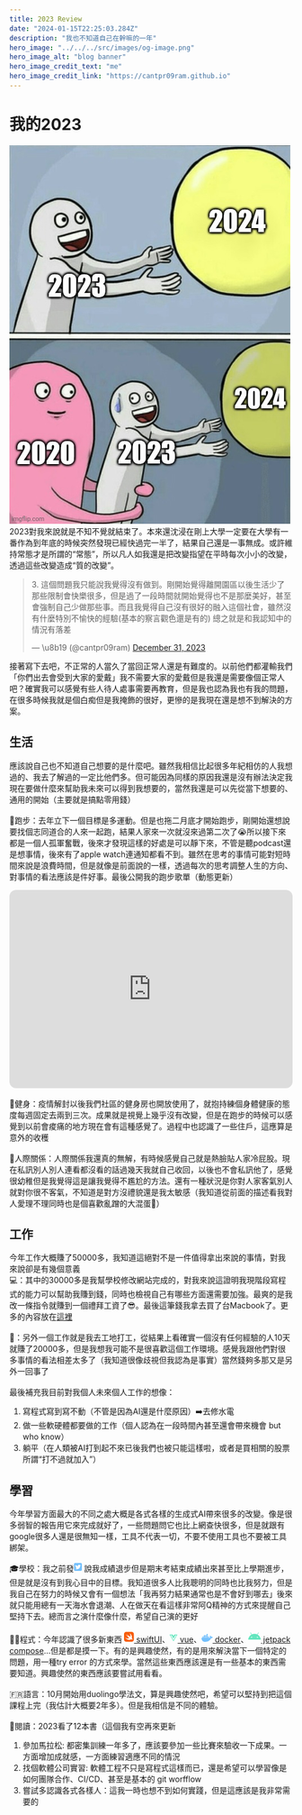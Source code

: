 ```yaml
---
title: 2023 Review
date: "2024-01-15T22:25:03.284Z"
description: "我也不知道自己在幹嘛的一年"
hero_image: "../../../src/images/og-image.png"
hero_image_alt: "blog banner"
hero_image_credit_text: "me"
hero_image_credit_link: "https://cantpr09ram.github.io"
---
```

# 我的2023
![2023](./imgs/2023.jpg)<br>
2023對我來說就是不知不覺就結束了。本來還沈浸在剛上大學一定要在大學有一番作為到年底的時候突然發現已經快過完一半了，結果自己還是一事無成。或許維持常態才是所謂的“常態”，所以凡人如我還是把改變指望在平時每次小小的改變，透過這些改變造成“質的改變”。
<blockquote class="twitter-tweet"><p lang="zh" dir="ltr">3. 這個問題我只能說我覺得沒有做到。剛開始覺得離開園區以後生活少了那些限制會快樂很多，但是過了一段時間就開始覺得也不是那麼美好，甚至會強制自己少做那些事。而且我覺得自己沒有很好的融入這個社會，雖然沒有什麼特別不愉快的經驗(基本的察言觀色還是有的) 總之就是和我認知中的情況有落差</p>&mdash; \u8b19 (@cantpr09ram) <a href="https://twitter.com/cantpr09ram/status/1741473682281959857?ref_src=twsrc%5Etfw">December 31, 2023</a></blockquote> <script async src="https://platform.twitter.com/widgets.js" charset="utf-8"></script>
接著寫下去吧，不正常的人當久了當回正常人還是有難度的。以前他們都灌輸我們「你們出去會受到大家的愛戴」我不需要大家的愛戴但是我還是需要像個正常人吧？確實我可以感覺有些人待人處事需要再教育，但是我也認為我也有我的問題，在很多時候我就是個白痴但是我掩飾的很好，更慘的是我現在還是想不到解決的方案。

## 生活
應該說自己也不知道自己想要的是什麼吧。雖然我相信比起很多年紀相仿的人我想過的、我去了解過的一定比他們多。但可能因為同樣的原因我還是沒有辦法決定我現在要做什麼來幫助我未來可以得到我想要的，當然我還是可以先從當下想要的、通用的開始（主要就是搞點零用錢）<br><br>
🏃跑步：去年立下一個目標是多運動。但是也拖二月底才開始跑步，剛開始還想說要找個志同道合的人來一起跑，結果人家來一次就沒來過第二次了😭所以接下來都是一個人孤軍奮戰，後來才發現這樣的好處是可以靜下來，不管是聽podcast還是想事情，後來有了apple watch連通知都看不到。雖然在思考的事情可能對短時間來說是浪費時間，但是就像是前面說的一樣，透過每次的思考調整人生的方向、對事情的看法應該是件好事。最後公開我的跑步歌單（動態更新）<br>
<iframe style="border-radius:12px" src="https://open.spotify.com/embed/playlist/4IO6ahdF2KgrYYkRyOca9z?utm_source=generator" width="100%" height="352" frameBorder="0" allowfullscreen="" allow="autoplay; clipboard-write; encrypted-media; fullscreen; picture-in-picture" loading="lazy"></iframe>

💪健身：疫情解封以後我們社區的健身房也開放使用了，就抱持練個身體健康的態度每週固定去兩到三次。成果就是視覺上幾乎沒有改變，但是在跑步的時候可以感覺到以前會痠痛的地方現在會有這種感覺了。過程中也認識了一些住戶，這應算是意外的收穫<br><br>
👫人際關係：人際關係我還真的無解，有時候感覺自己就是熱臉貼人家冷屁股。現在私訊別人別人連看都沒看的話過幾天我就自己收回，以後也不會私訊他了，感覺很幼稚但是我覺得這是讓我覺得不尷尬的方法。還有一種狀況是你對人家客氣別人就對你很不客氣，不知道是對方沒禮貌還是我太敏感（我知道從前面的描述看我對人愛理不理同時也是個喜歡亂蹭的大混蛋🤡）
## 工作
今年工作大概賺了50000多，我知道這絕對不是一件值得拿出來說的事情，對我來說卻是有幾個意義<br>
💻：其中的30000多是我幫學校修改網站完成的，對我來說這證明我現階段寫程式的能力可以幫助我賺到錢，同時也檢視自己有哪些方面還需要加強。最爽的是我改一條指令就賺到一個禮拜工資了😎。最後這筆錢我拿去買了台Macbook了。更多的內容放在[這裡](https://cantpr09ram.github.io/something_about_part-time_job/ )<br><br>
👷：另外一個工作就是我去工地打工，從結果上看確實一個沒有任何經驗的人10天就賺了20000多，但是我想我可能不是很喜歡這個工作環境。感覺我跟他們對很多事情的看法相差太多了（我知道很像歧視但我認為是事實）當然錢夠多那又是另外一回事了<br><br>
最後補充我目前對我個人未來個人工作的想像：
1. 寫程式寫到寫不動（不管是因為AI還是什麼原因）➡️去修水電
2. 做一些軟硬體都要做的工作（個人認為在一段時間內甚至還會帶來機會 but who know）
3. 躺平（在人類被AI打到起不來已後我們也被只能這樣啦，或者是買相關的股票所謂“打不過就加入”）
## 學習
今年學習方面最大的不同之處大概是各式各樣的生成式AI帶來很多的改變。像是很多弱智的報告用它來完成就好了，一些問題問它也比上網查快很多，但是就跟有google很多人還是很無知一樣，工具不代表一切，不要不使用工具也不要被工具綁架。<br><br>
🎓學校：我之前發[<svg xmlns="http://www.w3.org/2000/svg" height="16" width="14" viewBox="0 0 448 512"><!--!Font Awesome Free 6.5.1 by @fontawesome - https://fontawesome.com License - https://fontawesome.com/license/free Copyright 2024 Fonticons, Inc.--><path fill="#74C0FC" d="M64 32C28.7 32 0 60.7 0 96V416c0 35.3 28.7 64 64 64H384c35.3 0 64-28.7 64-64V96c0-35.3-28.7-64-64-64H64zM351.3 199.3v0c0 86.7-66 186.6-186.6 186.6c-37.2 0-71.7-10.8-100.7-29.4c5.3 .6 10.4 .8 15.8 .8c30.7 0 58.9-10.4 81.4-28c-28.8-.6-53-19.5-61.3-45.5c10.1 1.5 19.2 1.5 29.6-1.2c-30-6.1-52.5-32.5-52.5-64.4v-.8c8.7 4.9 18.9 7.9 29.6 8.3c-9-6-16.4-14.1-21.5-23.6s-7.8-20.2-7.7-31c0-12.2 3.2-23.4 8.9-33.1c32.3 39.8 80.8 65.8 135.2 68.6c-9.3-44.5 24-80.6 64-80.6c18.9 0 35.9 7.9 47.9 20.7c14.8-2.8 29-8.3 41.6-15.8c-4.9 15.2-15.2 28-28.8 36.1c13.2-1.4 26-5.1 37.8-10.2c-8.9 13.1-20.1 24.7-32.9 34c.2 2.8 .2 5.7 .2 8.5z"/></svg>](https://x.com/cantpr09ram/status/1741471647134294409?s=20) 說我成績退步但是期末考結束成績出來甚至比上學期進步，但是就是沒有到我心目中的目標。我知道很多人比我聰明的同時也比我努力，但是我自己在努力的時候又會有一個想法「我再努力結果通常也是不會好到哪去」後來就只能用總有一天海水會退潮、人在做天在看這樣非常阿Q精神的方式來提醒自己堅持下去。總而言之演什麼像什麼，希望自己演的更好<br><br>
🧑‍💻程式：今年認識了很多新東西 [<svg xmlns="http://www.w3.org/2000/svg" height="20" width="17.5" viewBox="0 0 448 512"><path fill="#f75c08" d="M448 156.1c0-4.5-.1-9-.2-13.5a196.3 196.3 0 0 0 -2.6-29.4 99.6 99.6 0 0 0 -9.2-28A94.1 94.1 0 0 0 394.8 44a99.2 99.2 0 0 0 -28-9.2 195 195 0 0 0 -29.4-2.6c-4.5-.1-9-.2-13.5-.2H124.1c-4.5 0-9 .1-13.5 .2-2.5 .1-4.9 .2-7.4 .3a171.7 171.7 0 0 0 -22.1 2.3 103.1 103.1 0 0 0 -21.2 6.1q-3.5 1.5-6.8 3.1a94.7 94.7 0 0 0 -18.4 12.3c-1.9 1.6-3.7 3.3-5.4 5A93.9 93.9 0 0 0 12 85.2a99.5 99.5 0 0 0 -9.2 28 196.3 196.3 0 0 0 -2.5 29.4c-.1 4.5-.2 9-.2 13.5v199.8c0 4.5 .1 9 .2 13.5a196.1 196.1 0 0 0 2.6 29.4 99.3 99.3 0 0 0 9.2 28A94.3 94.3 0 0 0 53.2 468a99.5 99.5 0 0 0 28 9.2 195 195 0 0 0 29.4 2.6c4.5 .1 9 .2 13.5 .2H323.9c4.5 0 9-.1 13.5-.2a196.6 196.6 0 0 0 29.4-2.6 99.6 99.6 0 0 0 28-9.2A94.2 94.2 0 0 0 436 426.8a99.3 99.3 0 0 0 9.2-28 194.8 194.8 0 0 0 2.6-29.4c.1-4.5 .2-9 .2-13.5V172.1c0-5.4 0-10.7 0-16.1zm-69.9 241c-20-38.9-57.2-29.3-76.3-19.5-1.7 1-3.5 2-5.3 3l-.4 .3c-39.5 21-92.5 22.5-145.9-.4A234.6 234.6 0 0 1 45 290.1a230.6 230.6 0 0 0 39.2 23.4c56.4 26.4 113 24.5 153 0-57-43.9-104.6-101-141.1-147.2a197.1 197.1 0 0 1 -18.8-25.9c43.7 40 112.7 90.2 137.5 104.1-52.6-55.5-98.9-123.9-96.7-121.7 82.8 83.4 159.2 130.6 159.2 130.6 2.9 1.6 5 2.9 6.7 4a127.4 127.4 0 0 0 4.2-12.5c13.2-48.3-1.7-103.6-35.3-149.2C329.6 141.8 375 229.3 356.4 303.4c-.4 1.7-1 3.4-1.4 5.1 38.5 47.4 28 98.2 23.1 88.6z"/></svg> swiftUI](https://developer.apple.com/xcode/swiftui/)、[<svg xmlns="https://vuejs.org/" height="16" width="14" viewBox="0 0 448 512"><path fill="#63E6BE" d="M356.9 64.3H280l-56 88.6-48-88.6H0L224 448 448 64.3h-91.1zm-301.2 32h53.8L224 294.5 338.4 96.3h53.8L224 384.5 55.7 96.3z"/></svg> vue](https://vuejs.org/)、[<svg xmlns="http://www.w3.org/2000/svg" height="16" width="20" viewBox="0 0 640 512"><!--!Font Awesome Free 6.5.1 by @fontawesome - https://fontawesome.com License - https://fontawesome.com/license/free Copyright 2024 Fonticons, Inc.--><path fill="#74C0FC" d="M349.9 236.3h-66.1v-59.4h66.1v59.4zm0-204.3h-66.1v60.7h66.1V32zm78.2 144.8H362v59.4h66.1v-59.4zm-156.3-72.1h-66.1v60.1h66.1v-60.1zm78.1 0h-66.1v60.1h66.1v-60.1zm276.8 100c-14.4-9.7-47.6-13.2-73.1-8.4-3.3-24-16.7-44.9-41.1-63.7l-14-9.3-9.3 14c-18.4 27.8-23.4 73.6-3.7 103.8-8.7 4.7-25.8 11.1-48.4 10.7H2.4c-8.7 50.8 5.8 116.8 44 162.1 37.1 43.9 92.7 66.2 165.4 66.2 157.4 0 273.9-72.5 328.4-204.2 21.4 .4 67.6 .1 91.3-45.2 1.5-2.5 6.6-13.2 8.5-17.1l-13.3-8.9zm-511.1-27.9h-66v59.4h66.1v-59.4zm78.1 0h-66.1v59.4h66.1v-59.4zm78.1 0h-66.1v59.4h66.1v-59.4zm-78.1-72.1h-66.1v60.1h66.1v-60.1z"/></svg> docker](https://www.docker.com/)、[<svg xmlns="http://www.w3.org/2000/svg" height="20" width="22.5" viewBox="0 0 576 512"><path fill="#63E6BE" d="M420.6 301.9a24 24 0 1 1 24-24 24 24 0 0 1 -24 24m-265.1 0a24 24 0 1 1 24-24 24 24 0 0 1 -24 24m273.7-144.5 47.9-83a10 10 0 1 0 -17.3-10h0l-48.5 84.1a301.3 301.3 0 0 0 -246.6 0L116.2 64.5a10 10 0 1 0 -17.3 10h0l47.9 83C64.5 202.2 8.2 285.6 0 384H576c-8.2-98.5-64.5-181.8-146.9-226.6"/></svg> jetpack compose](https://developer.android.com/jetpack/compose?hl=en)...但是都是摸一下。有的是興趣使然，有的是用來解決當下一個特定的問題，用一種try error 的方式來學。當然這些東西應該還是有一些基本的東西需要知道。興趣使然的東西應該要嘗試用看看。<br><br>
🇫🇷語言：10月開始用duolingo學法文，算是興趣使然吧，希望可以堅持到把這個課程上完（我估計大概要2年多）。但是我相信是不同的體驗。<br><br>
📖閱讀：2023看了12本書（這個我有空再來更新

1. 參加馬拉松: 都密集訓練一年多了，應該要參加一些比賽來驗收一下成果。一方面增加成就感，一方面練習適應不同的情況
2. 找個軟體公司實習: 軟體工程不只是寫程式這樣而已，還是希望可以學習像是如何團隊合作、CI/CD、甚至是基本的 git worfflow 
3. 嘗試多認識各式各樣人：這我一時也想不到如何實踐，但是這應該是我非常需要的
